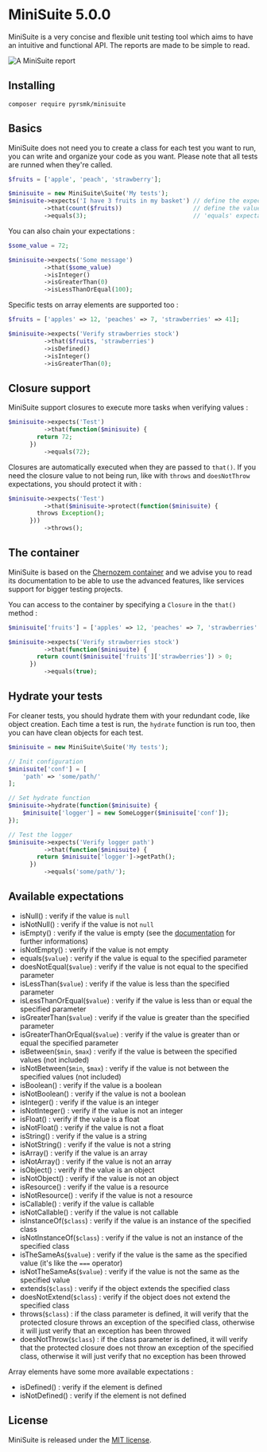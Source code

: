 MiniSuite 5.0.0
===============

MiniSuite is a very concise and flexible unit testing tool which aims to have an intuitive and functional API. The reports are made to be simple to read.

![A MiniSuite report](https://github.com/pyrsmk/MiniSuite/raw/master/screenshot.jpg)

Installing
----------

```
composer require pyrsmk/minisuite
```

Basics
------

MiniSuite does not need you to create a class for each test you want to run, you can write and organize your code as you want. Please note that all tests are runned when they're called.

```php
$fruits = ['apple', 'peach', 'strawberry'];

$minisuite = new MiniSuite\Suite('My tests');
$minisuite->expects('I have 3 fruits in my basket') // define the expectation message
          ->that(count($fruits))                    // define the value to verify
          ->equals(3);                              // 'equals' expectation
```

You can also chain your expectations :

```php
$some_value = 72;

$minisuite->expects('Some message')
          ->that($some_value)
          ->isInteger()
          ->isGreaterThan(0)
          ->isLessThanOrEqual(100);
```

Specific tests on array elements are supported too :

```php
$fruits = ['apples' => 12, 'peaches' => 7, 'strawberries' => 41];

$minisuite->expects('Verify strawberries stock')
          ->that($fruits, 'strawberries')
          ->isDefined()
          ->isInteger()
          ->isGreaterThan(0);
```

Closure support
---------------

MiniSuite support closures to execute more tasks when verifying values :

```php
$minisuite->expects('Test')
          ->that(function($minisuite) {
		return 72;
	  })
          ->equals(72);
```

Closures are automatically executed when they are passed to `that()`. If you need the closure value to not being run, like with `throws` and `doesNotThrow` expectations, you should protect it with :

```php
$minisuite->expects('Test')
          ->that($minisuite->protect(function($minisuite) {
		throws Exception();
	  }))
          ->throws();
```

The container
-------------

MiniSuite is based on the [Chernozem container](https://github.com/pyrsmk/Chernozem) and we advise you to read its documentation to be able to use the advanced features, like services support for bigger testing projects.

You can access to the container by specifying a `Closure` in the `that()` method :

```php
$minisuite['fruits'] = ['apples' => 12, 'peaches' => 7, 'strawberries' => 41];

$minisuite->expects('Verify strawberries stock')
          ->that(function($minisuite) {
		return count($minisuite['fruits']['strawberries']) > 0;
	  })
          ->equals(true);
```

Hydrate your tests
------------------

For cleaner tests, you should hydrate them with your redundant code, like object creation. Each time a test is run, the `hydrate` function is run too, then you can have clean objects for each test.

```php
$minisuite = new MiniSuite\Suite('My tests');

// Init configuration
$minisuite['conf'] = [
	'path' => 'some/path/'
];

// Set hydrate function
$minisuite->hydrate(function($minisuite) {
	$minisuite['logger'] = new SomeLogger($minisuite['conf']);
});

// Test the logger
$minisuite->expects('Verify logger path')
          ->that(function($minisuite) {
		return $minisuite['logger']->getPath();
	  })
          ->equals('some/path/');
```

Available expectations
----------------------

- isNull() : verify if the value is `null`
- isNotNull() : verify if the value is not `null`
- isEmpty() : verify if the value is empty (see the [documentation](http://php.net/manual/en/function.empty.php) for further informations)
- isNotEmpty() : verify if the value is not empty
- equals(`$value`) : verify if the value is equal to the specified parameter
- doesNotEqual(`$value`) : verify if the value is not equal to the specified parameter
- isLessThan(`$value`) : verify if the value is less than the specified parameter
- isLessThanOrEqual(`$value`) : verify if the value is less than or equal the specified parameter
- isGreaterThan(`$value`) : verify if the value is greater than the specified parameter
- isGreaterThanOrEqual(`$value`) : verify if the value is greater than or equal the specified parameter
- isBetween(`$min`, `$max`) : verify if the value is between the specified values (not included)
- isNotBetween(`$min`, `$max`) : verify if the value is not between the specified values (not included)
- isBoolean() : verify if the value is a boolean
- isNotBoolean() : verify if the value is not a boolean
- isInteger() : verify if the value is an integer
- isNotInteger() : verify if the value is not an integer
- isFloat() : verify if the value is a float
- isNotFloat() : verify if the value is not a float
- isString() : verify if the value is a string
- isNotString() : verify if the value is not a string
- isArray() : verify if the value is an array
- isNotArray() : verify if the value is not an array
- isObject() : verify if the value is an object
- isNotObject() : verify if the value is not an object
- isResource() : verify if the value is a resource
- isNotResource() : verify if the value is not a resource
- isCallable() : verify if the value is callable
- isNotCallable() : verify if the value is not callable
- isInstanceOf(`$class`) : verify if the value is an instance of the specified class
- isNotInstanceOf(`$class`) : verify if the value is not an instance of the specified class
- isTheSameAs(`$value`) : verify if the value is the same as the specified value (it's like the `===` operator)
- isNotTheSameAs(`$value`) : verify if the value is not the same as the specified value
- extends(`$class`) : verify if the object extends the specified class
- doesNotExtend(`$class`) : verify if the object does not extend the specified class
- throws(`$class`) : if the class parameter is defined, it will verify that the protected closure throws an exception of the specified class, otherwise it will just verify that an exception has been throwed
- doesNotThrow(`$class`) : if the class parameter is defined, it will verify that the protected closure does not throw an exception of the specified class, otherwise it will just verify that no exception has been throwed

Array elements have some more available expectations :

- isDefined() : verify if the element is defined
- isNotDefined() : verify if the element is not defined

License
-------

MiniSuite is released under the [MIT license](http://dreamysource.mit-license.org).
